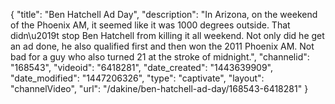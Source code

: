 {
    "title": "Ben Hatchell Ad Day",
    "description": "In Arizona, on the weekend of the Phoenix AM, it seemed like it was 1000 degrees outside. That didn\u2019t stop Ben Hatchell from killing it all weekend. Not only did he get an ad done, he also qualified first and then won the 2011 Phoenix AM. Not bad for a guy who also turned 21 at the stroke of midnight.",
    "channelid": "168543",
    "videoid": "6418281",
    "date_created": "1443639909",
    "date_modified": "1447206326",
    "type": "captivate",
    "layout": "channelVideo",
    "url": "\/dakine\/ben-hatchell-ad-day\/168543-6418281"
}